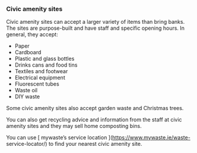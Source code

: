 ###  **Civic amenity sites**

Civic amenity sites can accept a larger variety of items than bring banks. The
sites are purpose-built and have staff and specific opening hours. In general,
they accept:

  * Paper 
  * Cardboard 
  * Plastic and glass bottles 
  * Drinks cans and food tins 
  * Textiles and footwear 
  * Electrical equipment 
  * Fluorescent tubes 
  * Waste oil 
  * DIY waste 

Some civic amenity sites also accept garden waste and Christmas trees.

You can also get recycling advice and information from the staff at civic
amenity sites and they may sell home composting bins.

You can use [ mywaste’s service location ](https://www.mywaste.ie/waste-
service-locator/) to find your nearest civic amenity site.
